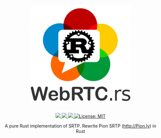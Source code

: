 <h1 align="center">
 <a href="https://webrtc.rs"><img src="./doc/webrtc.rs.png" alt="WebRTC.rs"></a>
 <br>
</h1>
<p align="center">
 <a href="https://github.com/webrtc-rs/srtp/actions"> 
  <img src="https://github.com/webrtc-rs/srtp/workflows/Cargo/badge.svg">
 </a> 
 <a href="https://codecov.io/gh/webrtc-rs/srtp"> 
  <img src="https://codecov.io/gh/webrtc-rs/srtp/branch/main/graph/badge.svg">
 </a>
 <a href="https://deps.rs/repo/github/webrtc-rs/srtp"> 
  <img src="https://deps.rs/repo/github/webrtc-rs/srtp/status.svg">
 </a>
 <a href="https://github.com/webrtc-rs/srtp/blob/master/LICENSE">
  <img src="https://img.shields.io/badge/License-MIT-yellow.svg" alt="License: MIT">
 </a>
</p>
<p align="center">
 A pure Rust implementation of SRTP. Rewrite Pion SRTP (<a href="http://Pion.ly">http://Pion.ly</a>) in Rust
</p>
